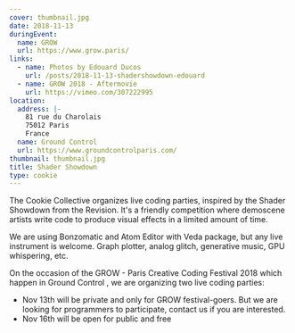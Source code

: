 ```yaml
---
cover: thumbnail.jpg
date: 2018-11-13
duringEvent:
  name: GROW
  url: https://www.grow.paris/
links:
  - name: Photos by Edouard Ducos
    url: /posts/2018-11-13-shadershowdown-edouard
  - name: GROW 2018 - Aftermovie
    url: https://vimeo.com/307222995
location:
  address: |-
    81 rue du Charolais
    75012 Paris
    France
  name: Ground Control
  url: https://www.groundcontrolparis.com/
thumbnail: thumbnail.jpg
title: Shader Showdown
type: cookie
---
```


The Cookie Collective organizes live coding parties, inspired by the Shader Showdown from the Revision. It's a friendly competition where demoscene artists write code to produce visual effects in a limited amount of time.

We are using Bonzomatic and Atom Editor with Veda package, but any live instrument is welcome. Graph plotter, analog glitch, generative music, GPU whispering, etc.

On the occasion of the GROW - Paris Creative Coding Festival 2018 which happen in Ground Control
, we are organizing two live coding parties:

- Nov 13th will be private and only for GROW festival-goers. But we are looking for programmers to participate, contact us if you are interested.
- Nov 16th will be open for public and free
